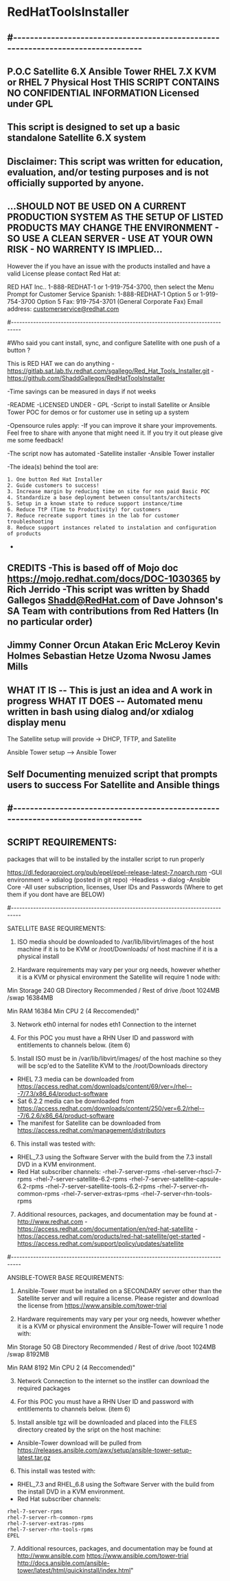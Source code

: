 # RedHatToolsInstaller
#---------------------------------------------------------------------------------
-
P.O.C Satellite 6.X Ansible Tower RHEL 7.X KVM or RHEL 7 Physical Host  THIS SCRIPT CONTAINS NO CONFIDENTIAL INFORMATION  Licensed under GPL
-
This script is designed to set up a basic standalone Satellite 6.X system
-
Disclaimer: This script was written for education, evaluation, and/or testing  purposes and is not officially supported by anyone.
 -
...SHOULD NOT BE USED ON A CURRENT PRODUCTION SYSTEM AS THE SETUP OF LISTED PRODUCTS MAY CHANGE THE ENVIRONMENT - SO USE A CLEAN SERVER - USE AT YOUR OWN RISK - NO WARRENTY IS IMPLIED...
-
  However the if you have an issue with the products installed and have a valid License please contact Red Hat at:
  
  RED HAT Inc..
  1-888-REDHAT-1 or 1-919-754-3700, then select the Menu Prompt for Customer Service
  Spanish: 1-888-REDHAT-1 Option 5 or 1-919-754-3700 Option 5
  Fax: 919-754-3701 (General Corporate Fax)
  Email address: customerservice@redhat.com
  
#---------------------------------------------------------------------------------

#Who said you cant install, sync, and configure Satellite with one push of a button ?

This is RED HAT we can do anything
-https://gitlab.sat.lab.tlv.redhat.com/sgallego/Red_Hat_Tools_Installer.git
-https://github.com/ShaddGallegos/RedHatToolsInstaller

-Time savings can be measured in days if not weeks

-README
-LICENSED UNDER - GPL 
-Script to install Satellite or Ansible Tower POC for demos or for customer use in seting up a system

-Opensource rules apply: 
	-If you can improve it share your improvements. Feel free to share with anyone that might need it. If you try it out please give me some feedback!

-The script now has automated 
	-Satellite installer
	-Ansible Tower installer

-The idea(s) behind the tool are:

    1. One button Red Hat Installer
    2. Guide customers to success!
    3. Increase margin by reducing time on site for non paid Basic POC 
    4. Standardize a base deployment between consultants/architects
    5. Setup in a known state to reduce support instance/time
    6. Reduce TtP (Time to Productivity) for customers
    7. Reduce recreate support times in the lab for customer troubleshooting
    8. Reduce support instances related to instalation and configuration of products 

-
CREDITS
-This is based off of Mojo doc https://mojo.redhat.com/docs/DOC-1030365 by Rich Jerrido
-This script was written by Shadd Gallegos Shadd@RedHat.com of Dave Johnson's SA Team with contributions from Red Hatters (In no particular order) 
-
 Jimmy Conner
 Orcun Atakan
 Eric McLeroy
 Kevin Holmes
 Sebastian Hetze
 Uzoma Nwosu
 James Mills
-
WHAT IT IS -- This is just an idea and A work in progress
WHAT IT DOES -- Automated menu written in bash using dialog and/or xdialog display menu
-
The Satellite setup will provide -> DHCP, TFTP, and  Satellite

Ansible Tower setup  --> Ansible Tower 

Self Documenting menuized script that prompts users to success For Satellite and Ansible things
-
#---------------------------------------------------------------------------------
- 
SCRIPT REQUIREMENTS:
-
packages that will to be installed by the installer script to run properly

https://dl.fedoraproject.org/pub/epel/epel-release-latest-7.noarch.rpm
-GUI environment -> xdialog (posted in git repo)
-Headless -> dialog
-Ansible Core
-All user subscription, licenses, User IDs and Passwords (Where to get them if you dont have are BELOW) 

#---------------------------------------------------------------------------------

 SATELLITE BASE REQUIREMENTS:

  1. ISO media should be downloaded to /var/lib/libvirt/images of the host machine if it is to be KVM 
     or /root/Downloads/ of host machine if it is a physical install

  2. Hardware requirements may vary per your org needs, however whether 
    it is a KVM or physical environment the Satellite will require 1 node with:

   Min Storage 240 GB
    Directory  Recommended
    /   Rest of drive
    /boot   1024MB
    /swap   16384MB

   Min RAM    16384
   Min CPU    2 (4 Reccomended)"

  3. Network
   eth0 internal for nodes 
   eth1 Connection to the internet
  
  4. For this POC you must have a RHN User ID and password with entitlements to channels below. (item 6)
  
  5. Install ISO must be in /var/lib/libvirt/images/ of the host machine so they will be scp'ed to the Satellite KVM to the /root/Downloads directory

   * RHEL 7.3 media can be downloaded from https://access.redhat.com/downloads/content/69/ver=/rhel---7/7.3/x86_64/product-software
   * Sat 6.2.2 media can be downloaded from https://access.redhat.com/downloads/content/250/ver=6.2/rhel---7/6.2.6/x86_64/product-software
   * The manifest for Satellite can be downloaded from https://access.redhat.com/management/distributors

  6. This install was tested with:
   * RHEL_7.3 using the Software Server with the build from the 7.3 install DVD in a KVM environment.
   * Red Hat subscriber channels:
    -rhel-7-server-rpms
    -rhel-server-rhscl-7-rpms
    -rhel-7-server-satellite-6.2-rpms
    -rhel-7-server-satellite-capsule-6.2-rpms
    -rhel-7-server-satellite-tools-6.2-rpms
    -rhel-7-server-rh-common-rpms
    -rhel-7-server-extras-rpms
    -rhel-7-server-rhn-tools-rpms

  7. Additional resources, packages, and documentation may be found at 
   -http://www.redhat.com
   -https://access.redhat.com/documentation/en/red-hat-satellite
   -https://access.redhat.com/products/red-hat-satellite/get-started
   -https://access.redhat.com/support/policy/updates/satellite

#---------------------------------------------------------------------------------

 ANSIBLE-TOWER BASE REQUIREMENTS:

  1. Ansible-Tower must be installed on a SECONDARY server other than the Satellite server and will require a license.
   Please register and download the license from https://www.ansible.com/tower-trial

  2. Hardware requirements may vary per your org needs, however whether 
    it is a KVM or physical environment the Ansible-Tower will require 1 node with:

   Min Storage 50 GB
    Directory  Recommended
    /   Rest of drive
    /boot   1024MB
    /swap   8192MB

   Min RAM    8192
   Min CPU    2 (4 Reccomended)"


  3. Network
   Connection to the internet so the instller can download the required packages
  
  4. For this POC you must have a RHN User ID and password with entitlements
    to channels below. (item 6)
  
  5. Install ansible tgz will be downloaded and placed into the FILES directory created by the sript on the host machine:

   * Ansible-Tower download will be pulled from https://releases.ansible.com/awx/setup/ansible-tower-setup-latest.tar.gz
   
  6. This install was tested with:
   * RHEL_7.3 and RHEL_6.8 using the Software Server with the build from the install DVD in a KVM environment.
   * Red Hat subscriber channels:
   
    rhel-7-server-rpms
    rhel-7-server-rh-common-rpms
    rhel-7-server-extras-rpms
    rhel-7-server-rhn-tools-rpms
    EPEL

  7. Additional resources, packages, and documentation may be found at 
   http://www.ansible.com
    https://www.ansible.com/tower-trial
   http://docs.ansible.com/ansible-tower/latest/html/quickinstall/index.html"
